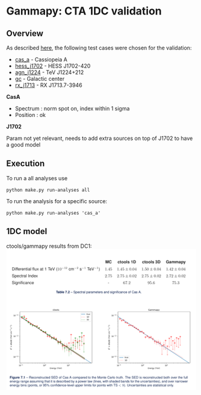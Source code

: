 # Gammapy: CTA 1DC validation

## Overview

As described [here](https://forge.in2p3.fr/projects/data-challenge-1-dc-1/wiki/Current_capabilities_and_limitations_of_the_analysis_tools),
the following test cases were chosen for the validation:

* [cas_a](cas_a) - Cassiopeia A
* [hess_j1702](hess_j1702) - HESS J1702-420
* [agn_j1224](agn_j1224) - TeV J1224+212
* [gc](gc) - Galactic center
* [rx_j1713](rx_j1713) - RX J1713.7-3946

**CasA**
- Spectrum : norm spot on, index within 1 sigma
- Position : ok

**J1702**

Param not yet relevant, needs to add extra sources on top of J1702 to have a good model

## Execution

To run a all analyses use

    python make.py run-analyses all 
    
To run the analysis for a specific source:

    python make.py run-analyses 'cas_a'


## 1DC model


ctools/gammapy results from DC1:
![DC1](cas_a/cas_a_dc1_closeout.png)

